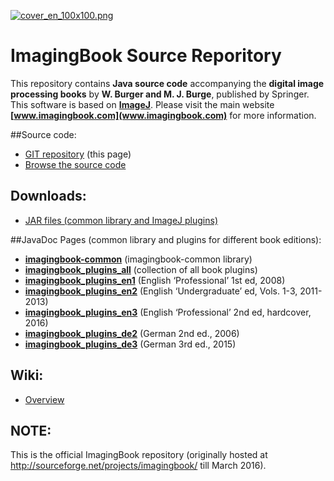 [![cover_en_100x100.png](https://bitbucket.org/repo/8Gjapq/images/1753759858-cover_en_100x100.png)](http://www.imagingbook.com)


# ImagingBook Source Reporitory

This repository contains **Java source code** accompanying the 
**digital image processing books** by **W. Burger and M. J. Burge**, 
published by Springer. This software is based on **[ImageJ](http://rsbweb.nih.gov/ij/index.html)**.
Please visit the main website **[www.imagingbook.com](www.imagingbook.com)** for more information.

##Source code:

* [GIT repository](https://bitbucket.org/imagingbook/imagingbook-public) (this page)
* [Browse the source code](https://bitbucket.org/imagingbook/imagingbook-public/src)

## Downloads:

* [JAR files (common library and ImageJ plugins)](https://bitbucket.org/imagingbook/imagingbook-public/downloads)


##JavaDoc Pages (common library and plugins for different book editions):

* **[imagingbook-common](http://imagingbook.bitbucket.org/javadoc/imagingbook-common)** (imagingbook-common library)
* **[imagingbook_plugins_all](http://imagingbook.bitbucket.org/javadoc/imagingbook_plugins_all)** (collection of all book plugins)
* **[imagingbook_plugins_en1](http://imagingbook.bitbucket.org/javadoc/imagingbook_plugins_en1)** (English ‘Professional’ 1st ed, 2008)
* **[imagingbook_plugins_en2](http://imagingbook.bitbucket.org/javadoc/imagingbook_plugins_en2)** (English ‘Undergraduate’ ed, Vols. 1-3, 2011-2013)
* **[imagingbook_plugins_en3](http://imagingbook.bitbucket.org/javadoc/imagingbook_plugins_en3)** (English ‘Professional’ 2nd ed, hardcover, 2016)
* **[imagingbook_plugins_de2](http://imagingbook.bitbucket.org/javadoc/imagingbook_plugins_de2)** (German 2nd ed., 2006)
* **[imagingbook_plugins_de3](http://imagingbook.bitbucket.org/javadoc/imagingbook_plugins_de3)** (German 3rd ed., 2015)

## Wiki:

* [Overview](https://bitbucket.org/imagingbook/imagingbook-public/wiki/browse/)

## NOTE:

This is the official ImagingBook repository (originally hosted at http://sourceforge.net/projects/imagingbook/ till March 2016).